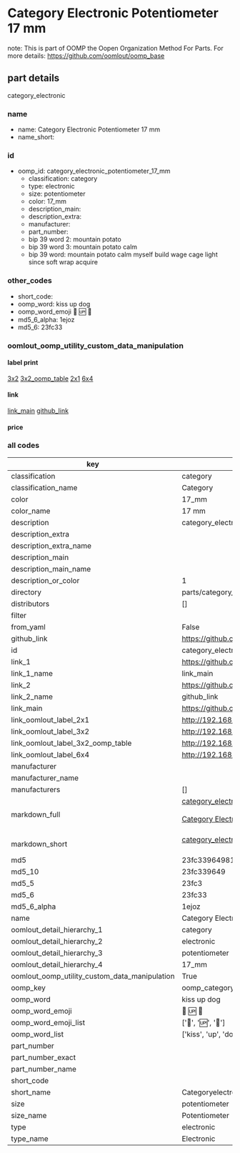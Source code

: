 # Category Electronic Potentiometer 17 mm  

note: This is part of OOMP the Oopen Organization Method For Parts. For more details: https://github.com/oomlout/oomp_base

##  part details



category_electronic

### name
* name: Category Electronic Potentiometer 17 mm
* name_short: 
### id
* oomp_id: category_electronic_potentiometer_17_mm
  * classification: category
  * type: electronic
  * size: potentiometer
  * color: 17_mm
  * description_main: 
  * description_extra: 
  * manufacturer: 
  * part_number: 
  * bip 39 word 2: mountain potato
  * bip 39 word 3: mountain potato calm
  * bip 39 word: mountain potato calm myself build wage cage light since soft wrap acquire

### other_codes
* short_code: 
* oomp_word: kiss up dog
* oomp_word_emoji :kiss: :up: :dog:
* md5_6_alpha: 1ejoz
* md5_6: 23fc33






### oomlout_oomp_utility_custom_data_manipulation
#### label print
[3x2](http://192.168.1.245:1112/?label=oomp%201ejoz)
[3x2_oomp_table](http://192.168.1.107:1112/?label=oomp%201ejoz)
[2x1](http://192.168.1.242:1112/?label=oomp%201ejoz)
[6x4](http://192.168.1.55:1112/?label=oomp%201ejoz)    

#### link

[link_main](https://github.com/oomlout/oomlout_oomp_current_version_messy/tree/main/parts/category_electronic_potentiometer_17_mm) [github_link](https://github.com/oomlout/oomlout_oomp_part_src/tree/main/parts/category_electronic_potentiometer_17_mm)                             

#### price







### all codes 
| key | value |  
| --- | --- |  
| classification | category |  
| classification_name | Category |  
| color | 17_mm |  
| color_name | 17 mm |  
| description | category_electronic |  
| description_extra |  |  
| description_extra_name |  |  
| description_main |  |  
| description_main_name |  |  
| description_or_color | 1  |  
| directory | parts/category_electronic_potentiometer_17_mm |  
| distributors | [] |  
| filter |  |  
| from_yaml | False |  
| github_link | https://github.com/oomlout/oomlout_oomp_part_src/tree/main/parts/category_electronic_potentiometer_17_mm |  
| id | category_electronic_potentiometer_17_mm |  
| link_1 | https://github.com/oomlout/oomlout_oomp_current_version_messy/tree/main/parts/category_electronic_potentiometer_17_mm |  
| link_1_name | link_main |  
| link_2 | https://github.com/oomlout/oomlout_oomp_part_src/tree/main/parts/category_electronic_potentiometer_17_mm |  
| link_2_name | github_link |  
| link_main | https://github.com/oomlout/oomlout_oomp_current_version_messy/tree/main/parts/category_electronic_potentiometer_17_mm |  
| link_oomlout_label_2x1 | http://192.168.1.242:1112/?label=oomp%201ejoz |  
| link_oomlout_label_3x2 | http://192.168.1.245:1112/?label=oomp%201ejoz |  
| link_oomlout_label_3x2_oomp_table | http://192.168.1.107:1112/?label=oomp%201ejoz |  
| link_oomlout_label_6x4 | http://192.168.1.55:1112/?label=oomp%201ejoz |  
| manufacturer |  |  
| manufacturer_name |  |  
| manufacturers | [] |  
| markdown_full | [category_electronic_potentiometer_17_mm](https://github.com/oomlout/oomlout_oomp_current_version_messy/tree/main/parts/category_electronic_potentiometer_17_mm)<br>[](https://github.com/oomlout/oomlout_oomp_current_version_messy/tree/main/parts/category_electronic_potentiometer_17_mm)<br>[Category Electronic Potentiometer 17 Mm](https://github.com/oomlout/oomlout_oomp_current_version_messy/tree/main/parts/category_electronic_potentiometer_17_mm)<br><br> |  
| markdown_short | [category_electronic_potentiometer_17_mm](https://github.com/oomlout/oomlout_oomp_current_version_messy/tree/main/parts/category_electronic_potentiometer_17_mm)<br><br> |  
| md5 | 23fc339649818407d88ee924412a3484 |  
| md5_10 | 23fc339649 |  
| md5_5 | 23fc3 |  
| md5_6 | 23fc33 |  
| md5_6_alpha | 1ejoz |  
| name | Category Electronic Potentiometer 17 mm |  
| oomlout_detail_hierarchy_1 | category |  
| oomlout_detail_hierarchy_2 | electronic |  
| oomlout_detail_hierarchy_3 | potentiometer |  
| oomlout_detail_hierarchy_4 | 17_mm |  
| oomlout_oomp_utility_custom_data_manipulation | True |  
| oomp_key | oomp_category_electronic_potentiometer_17_mm |  
| oomp_word | kiss up dog |  
| oomp_word_emoji | :kiss: :up: :dog: |  
| oomp_word_emoji_list | [':kiss:', ':up:', ':dog:'] |  
| oomp_word_list | ['kiss', 'up', 'dog'] |  
| part_number |  |  
| part_number_exact |  |  
| part_number_name |  |  
| short_code |  |  
| short_name | Categoryelectronic |  
| size | potentiometer |  
| size_name | Potentiometer |  
| type | electronic |  
| type_name | Electronic |  
